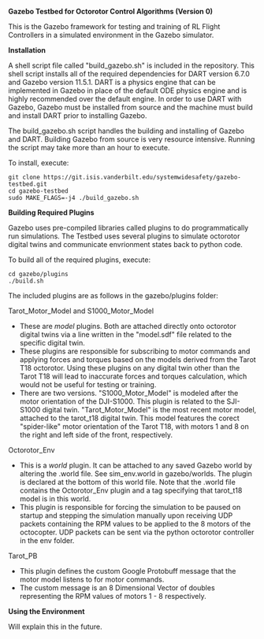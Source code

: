 

**Gazebo Testbed for Octorotor Control Algorithms (Version 0)**

This is the Gazebo framework for testing and training of RL Flight Controllers in a simulated 
environment in the Gazebo simulator.


**Installation**

A shell script file called "build_gazebo.sh" is included in the repository. This shell script installs all of the required dependencies for DART version 6.7.0 and Gazebo version 11.5.1. DART is a physics engine that can be implemented in Gazebo in place of the default ODE physics engine and is highly recommended over the default engine. In order to use DART with Gazebo, Gazebo must be installed from source and the machine must build and install DART prior to installing Gazebo.

The build_gazebo.sh script handles the building and installing of Gazebo and DART. Building Gazebo from source is very resource intensive. Running the script may take more than an hour to execute.

To install, execute:

	git clone https://git.isis.vanderbilt.edu/systemwidesafety/gazebo-testbed.git
	cd gazebo-testbed
	sudo MAKE_FLAGS=-j4 ./build_gazebo.sh
	

**Building Required Plugins**

Gazebo uses pre-compiled libraries called plugins to do programmatically run simulations. The Testbed uses several plugins to simulate octorotor digital twins and communicate envrionment states back to python code.

To build all of the required plugins, execute:

	cd gazebo/plugins
	./build.sh

The included plugins are as follows in the gazebo/plugins folder:

Tarot_Motor_Model and S1000_Motor_Model
- These are *model* plugins. Both are attached directly onto octorotor digital twins via a line written in the "model.sdf" file related to the specific digital twin.
- These plugins are responsible for subscribing to motor commands and applying forces and torques based on the models derived from the Tarot T18 octorotor. Using these plugins on any digital twin other than the Tarot T18 will lead to inaccurate forces and torques calculation, which would not be useful for testing or training.
- There are two versions. "S1000_Motor_Model" is modeled after the motor orientation of the DJI-S1000. This plugin is related to the SJI-S1000 digital twin. "Tarot_Motor_Model" is the most recent motor model, attached to the tarot_t18 digital twin. This model features the corect "spider-like" motor orientation of the Tarot T18, with motors 1 and 8 on the right and left side of the front, respectively.
					
Octorotor_Env
- This is a *world* plugin. It can be attached to any saved Gazebo world by altering the .world file. See sim_env.world in gazebo/worlds. The plugin is declared at the bottom of this world file. Note that the .world file contains the Octorotor_Env plugin and a tag specifying that tarot_t18 model is in this world.
- This plugin is responsible for forcing the simulation to be paused on startup and stepping the simulation manually upon receiving UDP packets containing the RPM values to be applied to the 8 motors of the octocopter. UDP packets can be sent via the python octorotor controller in the env folder.

Tarot_PB
- This plugin defines the custom Google Protobuff message that the motor model listens to for motor commands.
- The custom message is an 8 Dimensional Vector of doubles representing the RPM values of motors 1 - 8 respectively.
						



**Using the Environment**

Will explain this in the future.


